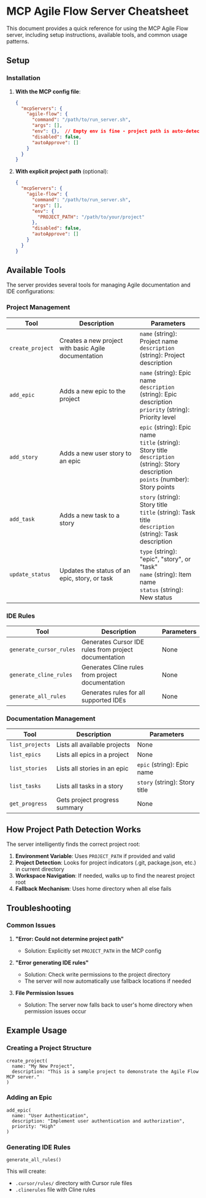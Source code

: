 # MCP Agile Flow Server Cheatsheet

This document provides a quick reference for using the MCP Agile Flow server, including setup instructions, available tools, and common usage patterns.

## Setup

### Installation

1. **With the MCP config file**:
   ```json
   {
     "mcpServers": {
       "agile-flow": {
         "command": "/path/to/run_server.sh",
         "args": [],
         "env": {},  // Empty env is fine - project path is auto-detected
         "disabled": false,
         "autoApprove": []
       }
     }
   }
   ```

2. **With explicit project path** (optional):
   ```json
   {
     "mcpServers": {
       "agile-flow": {
         "command": "/path/to/run_server.sh",
         "args": [],
         "env": {
           "PROJECT_PATH": "/path/to/your/project"
         },
         "disabled": false,
         "autoApprove": []
       }
     }
   }
   ```

## Available Tools

The server provides several tools for managing Agile documentation and IDE configurations:

### Project Management

| Tool | Description | Parameters |
|------|-------------|------------|
| `create_project` | Creates a new project with basic Agile documentation | `name` (string): Project name<br>`description` (string): Project description |
| `add_epic` | Adds a new epic to the project | `name` (string): Epic name<br>`description` (string): Epic description<br>`priority` (string): Priority level |
| `add_story` | Adds a new user story to an epic | `epic` (string): Epic name<br>`title` (string): Story title<br>`description` (string): Story description<br>`points` (number): Story points |
| `add_task` | Adds a new task to a story | `story` (string): Story title<br>`title` (string): Task title<br>`description` (string): Task description |
| `update_status` | Updates the status of an epic, story, or task | `type` (string): "epic", "story", or "task"<br>`name` (string): Item name<br>`status` (string): New status |

### IDE Rules

| Tool | Description | Parameters |
|------|-------------|------------|
| `generate_cursor_rules` | Generates Cursor IDE rules from project documentation | None |
| `generate_cline_rules` | Generates Cline rules from project documentation | None |
| `generate_all_rules` | Generates rules for all supported IDEs | None |

### Documentation Management

| Tool | Description | Parameters |
|------|-------------|------------|
| `list_projects` | Lists all available projects | None |
| `list_epics` | Lists all epics in a project | None |
| `list_stories` | Lists all stories in an epic | `epic` (string): Epic name |
| `list_tasks` | Lists all tasks in a story | `story` (string): Story title |
| `get_progress` | Gets project progress summary | None |

## How Project Path Detection Works

The server intelligently finds the correct project root:

1. **Environment Variable**: Uses `PROJECT_PATH` if provided and valid
2. **Project Detection**: Looks for project indicators (.git, package.json, etc.) in current directory
3. **Workspace Navigation**: If needed, walks up to find the nearest project root
4. **Fallback Mechanism**: Uses home directory when all else fails

## Troubleshooting

### Common Issues

1. **"Error: Could not determine project path"**
   - Solution: Explicitly set `PROJECT_PATH` in the MCP config

2. **"Error generating IDE rules"**
   - Solution: Check write permissions to the project directory
   - The server will now automatically use fallback locations if needed

3. **File Permission Issues**
   - Solution: The server now falls back to user's home directory when permission issues occur

## Example Usage

### Creating a Project Structure

```
create_project(
  name: "My New Project",
  description: "This is a sample project to demonstrate the Agile Flow MCP server."
)
```

### Adding an Epic

```
add_epic(
  name: "User Authentication",
  description: "Implement user authentication and authorization",
  priority: "High"
)
```

### Generating IDE Rules

```
generate_all_rules()
```

This will create:
- `.cursor/rules/` directory with Cursor rule files
- `.clinerules` file with Cline rules
